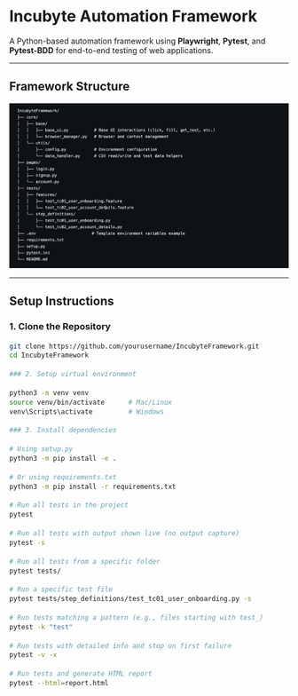 # Incubyte Automation Framework

A Python-based automation framework using **Playwright**, **Pytest**, and **Pytest-BDD** for end-to-end testing of web applications.

---

## **Framework Structure**


![alt text](image.png)


---

## **Setup Instructions**

### 1. Clone the Repository
```bash
git clone https://github.com/yourusername/IncubyteFramework.git
cd IncubyteFramework

### 2. Setup virtual environment

python3 -m venv venv
source venv/bin/activate      # Mac/Linux
venv\Scripts\activate         # Windows

### 3. Install dependencies

# Using setup.py
python3 -m pip install -e .

# Or using requirements.txt
python3 -m pip install -r requirements.txt

# Run all tests in the project
pytest

# Run all tests with output shown live (no output capture)
pytest -s

# Run all tests from a specific folder
pytest tests/

# Run a specific test file
pytest tests/step_definitions/test_tc01_user_onboarding.py -s

# Run tests matching a pattern (e.g., files starting with test_)
pytest -k "test"

# Run tests with detailed info and stop on first failure
pytest -v -x

# Run tests and generate HTML report
pytest --html=report.html

